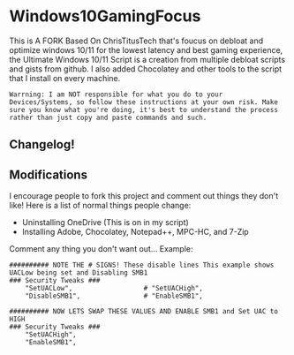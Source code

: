 # Windows10GamingFocus
This is A FORK Based On ChrisTitusTech that's foucus on debloat and optimize windows 10/11 for the lowest latency and best gaming experience, the Ultimate Windows 10/11 Script is a creation from multiple debloat scripts and gists from github. I also added Chocolatey and other tools to the script that I install on every machine.
```
Warrning: I am NOT responsible for what you do to your Devices/Systems, so follow these instructions at your own risk. Make sure you know what you're doing, it's best to understand the process rather than just copy and paste commands and such.
```

## Changelog!

## Modifications
I encourage people to fork this project and comment out things they don't like! Here is a list of normal things people change:
- Uninstalling OneDrive (This is on in my script)
- Installing Adobe, Chocolatey, Notepad++, MPC-HC, and 7-Zip

Comment any thing you don't want out... Example:

```
########## NOTE THE # SIGNS! These disable lines This example shows UACLow being set and Disabling SMB1
### Security Tweaks ###
	"SetUACLow",                  # "SetUACHigh",
	"DisableSMB1",                # "EnableSMB1",

########## NOW LETS SWAP THESE VALUES AND ENABLE SMB1 and Set UAC to HIGH
### Security Tweaks ###
	"SetUACHigh",
	"EnableSMB1",
```
